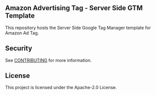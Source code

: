 ## Amazon Advertising Tag - Server Side GTM Template

This repository hosts the Server Side Google Tag Manager template for Amazon Ad Tag.


## Security

See [CONTRIBUTING](CONTRIBUTING.md#security-issue-notifications) for more information.

## License

This project is licensed under the Apache-2.0 License.